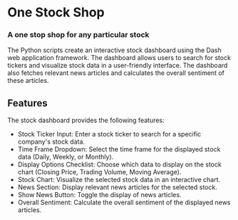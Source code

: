 # One Stock Shop
### A one stop shop for any particular stock

The Python scripts create an interactive stock dashboard using the Dash web application framework. The dashboard allows users to search for stock tickers and visualize stock data in a user-friendly interface. The dashboard also fetches relevant news articles and calculates the overall sentiment of these articles.

## Features
The stock dashboard provides the following features:

- Stock Ticker Input: Enter a stock ticker to search for a specific company's stock data.
- Time Frame Dropdown: Select the time frame for the displayed stock data (Daily, Weekly, or Monthly).
- Display Options Checklist: Choose which data to display on the stock chart (Closing Price, Trading Volume, Moving Average).
- Stock Chart: Visualize the selected stock data in an interactive chart.
- News Section: Display relevant news articles for the selected stock.
- Show News Button: Toggle the display of news articles.
- Overall Sentiment: Calculate the overall sentiment of the displayed news articles.

